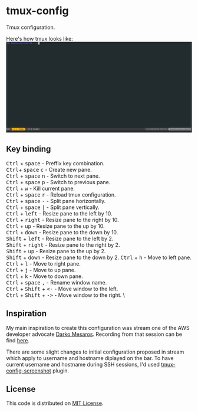 # tmux-config

Tmux configuration.

Here's how tmux looks like:
![Tmux console screenshot](/images/tmux-config-screenshot.png)

## Key binding

<kbd>Ctrl</kbd> + <kbd>space</kbd> - Preffix key combination.\
<kbd>Ctrl</kbd>+ <kbd>space</kbd> <kbd>c</kbd> - Create new pane.\
<kbd>Ctrl</kbd> + <kbd>space</kbd> <kbd>n</kbd> - Switch to next pane.\
<kbd>Ctrl</kbd> + <kbd>space</kbd> <kbd>p</kbd> - Switch to previous pane.\
<kbd>Ctrl</kbd> + <kbd>w</kbd> - Kill current pane.\
<kbd>Ctrl</kbd> + <kbd>space</kbd> <kbd>r</kbd> - Reload tmux configuration.\
<kbd>Ctrl</kbd> + <kbd>space</kbd> <kbd>-</kbd>  - Split pane horizontally.\
<kbd>Ctrl</kbd> + <kbd>space</kbd> <kbd>|</kbd> - Split pane vertically.\
<kbd>Ctrl</kbd> + <kbd>left</kbd> - Resize pane to the left by 10.\
<kbd>Ctrl</kbd> + <kbd>right</kbd> - Resize pane to the right by 10.\
<kbd>Ctrl</kbd> + <kbd>up</kbd> - Resize pane to the up by 10.\
<kbd>Ctrl</kbd> + <kbd>down</kbd> - Resize pane to the down by 10.\
<kbd>Shift</kbd> + <kbd>left</kbd> - Resize pane to the left by 2.\
<kbd>Shift</kbd> + <kbd>right</kbd> - Resize pane to the right by 2.\
<kbd>Shift</kbd> + <kbd>up</kbd> - Resize pane to the up by 2.\
<kbd>Shift</kbd> + <kbd>down</kbd> - Resize pane to the down by 2.
<kbd>Ctrl</kbd> + <kbd>h</kbd> - Move to left pane.\
<kbd>Ctrl</kbd> + <kbd>l</kbd> - Move to right pane.\
<kbd>Ctrl</kbd> + <kbd>j</kbd> - Move to up pane.\
<kbd>Ctrl</kbd> + <kbd>k</kbd> - Move to down pane.\
<kbd>Ctrl</kbd> + <kbd>space</kbd> <kbd>,</kbd> - Rename window name. \
<kbd>Ctrl</kbd> + <kbd>Shift</kbd> + <kbd><-</kbd> - Move window to the left.
\
<kbd>Ctrl</kbd> + <kbd>Shift</kbd> + <kbd>-></kbd> - Move window to the
right. \

## Inspiration

My main inspiration to create this configuration was stream one of the AWS developer advocate [Darko Mesaros](https://github.com/darko-mesaros).
Recording from that session can be find [here](https://www.youtube.com/watch?v=kPnYFsXml-I).

There are some slight changes to initial configuration proposed in stream which apply to username and hostname diplayed on the bar.
To have current username and hostname during SSH sessions, I'd used
[tmux-config-screenshot](https://github.com/soyuka/tmux-current-pane-hostname)
plugin.

## License
This code is distributed on [MIT License](/LICENSE).
